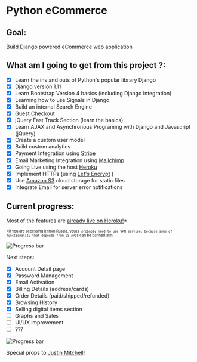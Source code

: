 # Python eCommerce

## Goal:
Build Django powered eCommerce web application

## What am I going to get from this project ?:
- [x] Learn the ins and outs of Python's popular library Django
- [x] Django version 1.11
- [x] Learn Bootstrap Version 4 basics (including Django Integration)
- [x] Learning how to use Signals in Django
- [x] Build an internal Search Engine
- [x] Guest Checkout
- [x] jQuery Fast Track Section (learn the basics)
- [x] Learn AJAX and Asynchronous Programing with Django and Javascript (jQuery)
- [x] Create a custom user model
- [x] Build custom analytics
- [x] Payment Integration using [Stripe](https://stripe.com/)
- [x] Email Marketing Integration using [Mailchimp](https://mailchimp.com/)
- [x] Going Live using the host [Heroku](https://www.heroku.com)
- [x] Implement HTTPs (using [Let's Encrypt](https://letsencrypt.org/) )
- [x] Use [Amazon S3](https://aws.amazon.com/s3/) cloud storage for static files
- [x] Integrate Email for server error notifications

## Current progress:
Most of the features are [already live on Heroku!](https://nameless-waters-84605.herokuapp.com/)*

<sub><sup>*If you are accessing it from Russia, you`ll probably need to use VPN service, because some of functionality that depends from US API`s can be banned atm.</sup></sub>

![Progress bar](http://progressed.io/bar/100?title=done "Progress bar")

Next steps:

- [x] Account Detail page
- [x] Password Management
- [x] Email Activation
- [x] Billing Details (address/cards)
- [x] Order Details (paid/shipped/refunded)
- [x] Browsing History
- [x] Selling digital items section
- [ ] Graphs and Sales
- [ ] UI/UX improvement
- [ ] ???

![Progress bar](http://progressed.io/bar/70 "Progress bar")

Special props to [Justin Mitchell](https://twitter.com/justinmitchel)!




